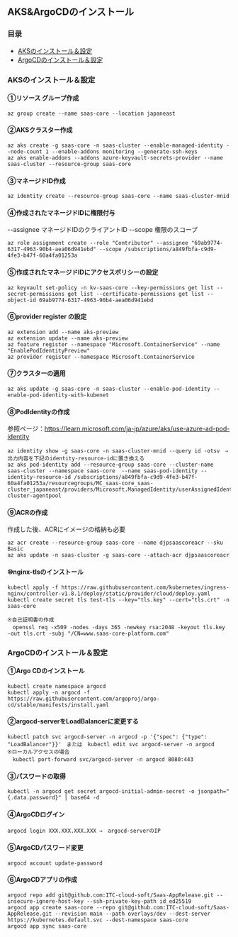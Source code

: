 AKS&ArgoCDのインストール
---
### 目录
- [AKSのインストール＆設定](#AKSのインストール＆設定)
- [ArgoCDのインストール＆設定](#ArgoCDのインストール＆設定)
### AKSのインストール＆設定
#### ①リソース グループ作成
```
az group create --name saas-core --location japaneast
```
#### ②AKSクラスター作成
```
az aks create -g saas-core -n saas-cluster --enable-managed-identity --node-count 1 --enable-addons monitoring --generate-ssh-keys
az aks enable-addons --addons azure-keyvault-secrets-provider --name saas-cluster --resource-group saas-core
```
#### ③マネージドID作成
```
az identity create --resource-group saas-core --name saas-cluster-mnid
```
#### ④作成されたマネージドIDに権限付与
--assignee マネージドIDのクライアントID
--scope 権限のスコープ
```
az role assignment create --role "Contributor" --assignee "69ab9774-6317-4963-90b4-aea06d941ebd" --scope /subscriptions/a849fbfa-c9d9-4fe3-b47f-60a4fa01253a
```
#### ⑤作成されたマネージドIDにアクセスポリシーの設定
```
az keyvault set-policy -n kv-saas-core --key-permissions get list --secret-permissions get list --certificate-permissions get list --object-id 69ab9774-6317-4963-90b4-aea06d941ebd
```
#### ⑥provider register の設定
```
az extension add --name aks-preview
az extension update --name aks-preview
az feature register --namespace "Microsoft.ContainerService" --name "EnablePodIdentityPreview"
az provider register --namespace Microsoft.ContainerService
```
#### ⑦クラスターの適用
```
az aks update -g saas-core -n saas-cluster --enable-pod-identity --enable-pod-identity-with-kubenet
```
#### ⑧PodIdentityの作成
参照ページ：https://learn.microsoft.com/ja-jp/azure/aks/use-azure-ad-pod-identity
```
az identity show -g saas-core -n saas-cluster-mnid --query id -otsv　⇒　出力内容を下記のidentity-resource-idに置き換える
az aks pod-identity add --resource-group saas-core --cluster-name saas-cluster --namespace saas-core  --name saas-pod-identity --identity-resource-id /subscriptions/a849fbfa-c9d9-4fe3-b47f-60a4fa01253a/resourcegroups/MC_saas-core_saas-cluster_japaneast/providers/Microsoft.ManagedIdentity/userAssignedIdentities/saas-cluster-agentpool
```
#### ⑨ACRの作成
作成した後、ACRにイメージの格納も必要
```
az acr create --resource-group saas-core --name djpsaascoreacr --sku Basic
az aks update -n saas-cluster -g saas-core --attach-acr djpsaascoreacr
```
#### ⑩nginx-tlsのインストール
```
kubectl apply -f https://raw.githubusercontent.com/kubernetes/ingress-nginx/controller-v1.8.1/deploy/static/provider/cloud/deploy.yaml
kubectl create secret tls test-tls --key="tls.key" --cert="tls.crt" -n saas-core

※自己証明書の作成
　openssl req -x509 -nodes -days 365 -newkey rsa:2048 -keyout tls.key -out tls.crt -subj "/CN=www.saas-core-platform.com"
```
### ArgoCDのインストール＆設定
#### ①Argo CDのインストール
```
kubectl create namespace argocd
kubectl apply -n argocd -f https://raw.githubusercontent.com/argoproj/argo-cd/stable/manifests/install.yaml
```
#### ②argocd-serverをLoadBalancerに変更する
```
kubectl patch svc argocd-server -n argocd -p '{"spec": {"type": "LoadBalancer"}}'　または　kubectl edit svc argocd-server -n argocd
※ローカルアクセスの場合
　kubectl port-forward svc/argocd-server -n argocd 8080:443
```
#### ③パスワードの取得
```
kubectl -n argocd get secret argocd-initial-admin-secret -o jsonpath="{.data.password}" | base64 -d
```
#### ④ArgoCDログイン
```
argocd login XXX.XXX.XXX.XXX ⇒　argocd-serverのIP
```
#### ⑤ArgoCDパスワード変更
```
argocd account update-password 
```
#### ⑥ArgoCDアプリの作成
```
argocd repo add git@github.com:ITC-cloud-soft/Saas-AppRelease.git --insecure-ignore-host-key --ssh-private-key-path id_ed25519
argocd app create saas-core --repo git@github.com:ITC-cloud-soft/Saas-AppRelease.git --revision main --path overlays/dev --dest-server https://kubernetes.default.svc --dest-namespace saas-core
argocd app sync saas-core
```